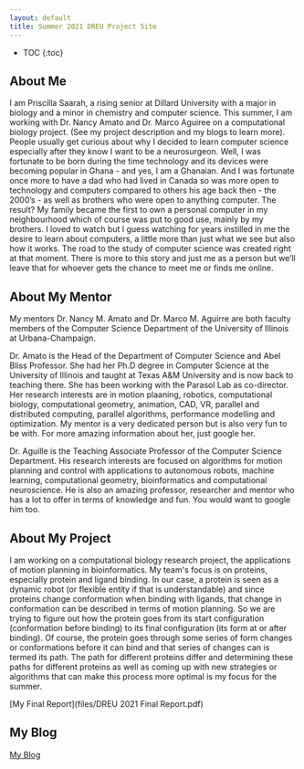 ```yaml
---
layout: default
title: Summer 2021 DREU Project Site
---
```


* TOC
{:toc}

## About Me

I am Priscilla Saarah, a rising senior at Dillard University with a major in biology and a minor in chemistry and computer science. This summer, I am working with Dr. Nancy Amato and Dr. Marco Aguiree on a computational biology project. (See my project description and my blogs to learn more). 
People usually get curious about why I decided to learn computer science especially after they know I want to be a neurosurgeon. Well, I was fortunate to be born during the time technology and its devices were becoming popular in Ghana - and yes, I am a Ghanaian. And I was fortunate once more to have a dad who had lived in Canada so was more open to technology and computers compared to others his age back then - the 2000’s - as well as brothers who were open to anything computer. The result? My family became the first to own a personal computer in my neighbourhood which of course was put to good use, mainly by my brothers. I loved to watch but I guess watching for years instilled in me the desire to learn about computers, a little more than just what we see but also how it works. The road to the study of computer science was created right at that moment. 
There is more to this story and just me as a person but we’ll leave that for whoever gets the chance to meet me or finds me online.

## About My Mentor

My mentors Dr. Nancy M. Amato and Dr. Marco M. Aguirre are both faculty members of the Computer Science Department of the University of Illinois at Urbana-Champaign. 

Dr. Amato is the Head of the Department of Computer Science and Abel Bliss Professor. She had her Ph.D degree in Computer Science at the University of Illinois and taught at Texas A&M University and is now back to teaching there. She has been working with the Parasol Lab as co-director. Her research interests are in motion plaaning, robotics, computational biology, computational geometry, animation, CAD, VR, parallel and distributed computing, parallel algorithms, performance modelling and optimization. My mentor is a very dedicated person but is also very fun to be with. For more amazing information about her, just google her. 

Dr. Aguille is the Teaching Associate Professor of the Computer Science Department. His research interests are focused on algorithms for motion planning and control with applications to autonomous robots, machine learning, computational geometry, bioinformatics and computational neuroscience. He is also an amazing professor, researcher and mentor who has a lot to offer in terms of knowledge and fun. You would want to google him too. 

## About My Project

I am working on a computational biology research project, the applications of motion planning in bioinformatics.
My team's focus is on proteins, especially protein and ligand binding. In our case, a protein is seen as a dynamic robot (or flexible entity if that is understandable) and since proteins change conformation when binding with ligands, that change in conformation can be described in terms of motion planning. So we are trying to figure out how the protein goes from its start configuration (conformation before binding) to its final configuration (its form at or after binding). Of course, the protein goes through some series of form changes or conformations before it can bind and that series of changes can is termed its path. The path for different proteins differ and determining these paths for different proteins as well as coming up with new strategies or algorithms that can make this process more optimal is my focus for the summer.

[My Final Report](files/DREU 2021 Final Report.pdf)

## My Blog

[My Blog](blog.html)
